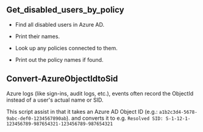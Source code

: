 ## Get_disabled_users_by_policy
	
* Find all disabled users in Azure AD.

* Print their names.

* Look up any policies connected to them.

* Print out the policy names if found.

## Convert-AzureObjectldtoSid
Azure logs (like sign-ins, audit logs, etc.), events often record the ObjectId instead of a user's actual name or SID.

This script assist in that it takes an Azure AD Object ID (e.g.: ```a1b2c3d4-5678-9abc-def0-1234567890ab```).
and converts it to e.g. ```Resolved SID: S-1-12-1-123456789-987654321-123456789-987654321```
